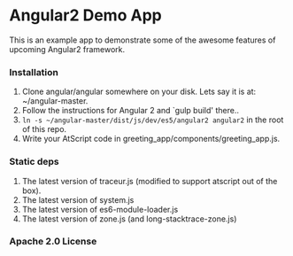 # Angular2 Demo App

This is an example app to demonstrate some of the awesome features of upcoming Angular2 framework. 

### Installation

1. Clone angular/angular somewhere on your disk. Lets say it is at: ~/angular-master.
2. Follow the instructions for Angular 2 and `gulp build' there..
3. `ln -s ~/angular-master/dist/js/dev/es5/angular2 angular2` in the root of this repo.
4. Write your AtScript code in greeting_app/components/greeting_app.js.

### Static deps
1. The latest version of traceur.js (modified to support atscript out of the box).
2. The latest version of system.js
3. The latest version of es6-module-loader.js
4. The latest version of zone.js (and long-stacktrace-zone.js)

### Apache 2.0 License
